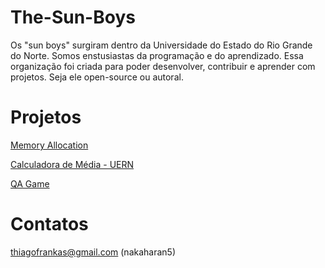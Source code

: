 # The-Sun-Boys
Os "sun boys" surgiram dentro da Universidade do Estado do Rio Grande do Norte. 
Somos enstusiastas da programação e do aprendizado. Essa organização foi criada para poder desenvolver,
contribuir e aprender com projetos. Seja ele open-source ou  autoral.

# Projetos
  [Memory Allocation](https://github.com/TheSunBoys/memory-allocation)

  [Calculadora de Média - UERN](https://github.com/TheSunBoys/calculadora-de-media-uern-js)

  [QA Game](https://github.com/TheSunBoys/game-lab)
  
# Contatos
thiagofrankas@gmail.com (nakaharan5)

